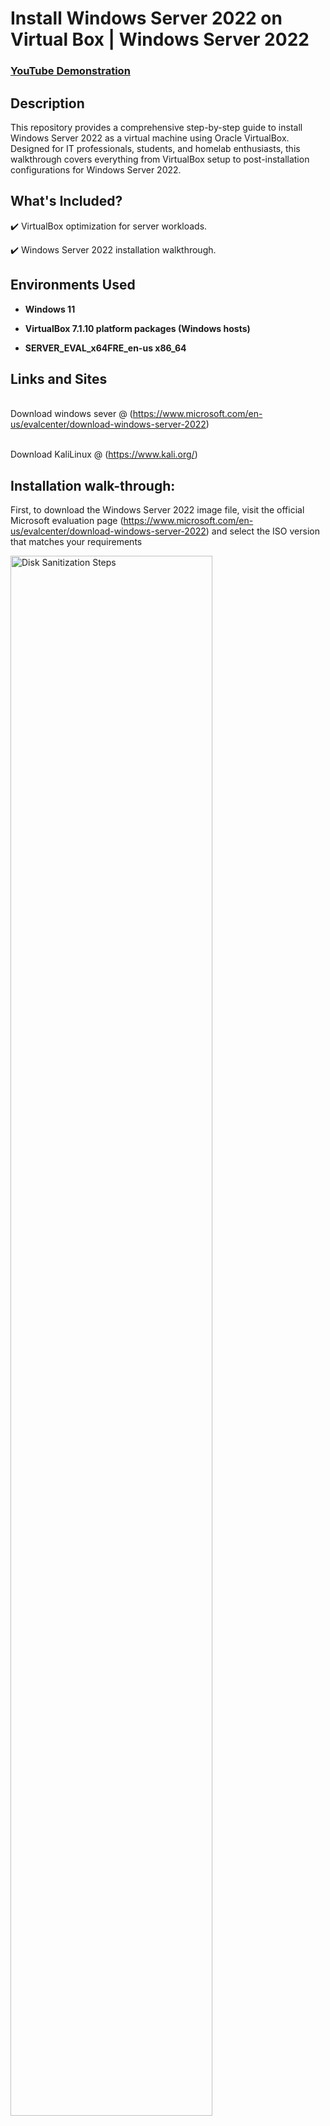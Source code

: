 
<h1>Install Windows Server 2022 on Virtual Box | Windows Server 2022 </h1>

 ### [YouTube Demonstration](https://youtu.be/Z-F_v1k)

<h2>Description</h2>
This repository provides a comprehensive step-by-step guide to install Windows Server 2022 as a virtual machine using Oracle VirtualBox. Designed for IT professionals, students, and homelab enthusiasts, this walkthrough covers everything from VirtualBox setup to post-installation configurations for Windows Server 2022.

<h2>What's Included?</h2>

✔️ VirtualBox optimization for server workloads.

✔️ Windows Server 2022 installation walkthrough. <br />

<h2>Environments Used </h2>

- <b>Windows 11</b> 
 
- <b>VirtualBox 7.1.10 platform packages (Windows hosts)</b>

- <b>SERVER_EVAL_x64FRE_en-us x86_64</b>

<h2>Links and Sites</h2>

<br />Download windows sever @ (https://www.microsoft.com/en-us/evalcenter/download-windows-server-2022) <br/>

<br />Download KaliLinux @ (https://www.kali.org/) <br/>

<h2>Installation walk-through:</h2>

First, to download the Windows Server 2022 image file, visit the official Microsoft evaluation page (https://www.microsoft.com/en-us/evalcenter/download-windows-server-2022) and select the ISO version that matches your requirements 

<img src="https://imgur.com/lw6tTET.png" height="80%" width="80%" alt="Disk Sanitization Steps"/>
<br />

<br />Lunch VirtualBox. Go to a new virtual machine and create a new windows server.<br/>

Give it a name: Let’s say Windows Server 2022 

<img src="https://imgur.com/IPLJV4w.png" height="80%" width="80%" alt="Disk Sanitization Steps"/>
<br />

<br /> Give it the amount of RAM that you want. (4000MB OR More) <br/>
 Number of CPUs. Let’s say 2-3CPUs.

<img src="https://imgur.com/jTIdlgD.png" height="80%" width="80%" alt="Disk Sanitization Steps"/> 
<br />click finish.

- <b>Now we need to go to settings.</b>

- <b>Go to storage</b>

- <b>Click on this empty and choose this small disk you can</b>

- <b>Choose disk file.</b>

- <b>Select the ISO file windows server 2022 and click on open</b>

<img src="https://imgur.com/pp9ej0E.png" height="80%" width="80%" alt="Disk Sanitization Steps"/><br />  

So, I’ve got the Windows Server machine running off the image that I downloaded.


<br /> Now, start your ISO image to start the configuration.

- <b>My language is English.</b>

- <b>Specify your Time format.</b>

- <b>Select that keyboard and Click next</b>

<img src="https://imgur.com/SzYwTSI.png" height="80%" width="80%" alt="Disk Sanitization Steps"/>
<br /> 

- <b>Click inatall Now.</b>

<img src="https://imgur.com/J9guLmI.png" height="80%" width="80%" alt="Disk Sanitization Steps"/>
<br /> 

 <b>Select the Operating system.</b> <br/>

Important Note: You’ll see four installation options:

- <b>Standard Evaluation</b>

- <b>Standard Evaluation (Desktop Experience)</b>

- <b>Datacenter Evaluation</b>

- <b>Datacenter Evaluation (Desktop Experience)</b>

The Desktop Experience variants include a graphical interface (GUI), while the non-GUI versions run in command-line mode only. For this lab, select "Windows Server 2022 Datacenter Evaluation (Desktop Experience)" (the last option), then click Next.
<img src="https://imgur.com/k3SVHET.png" height="80%" width="80%" alt="Disk Sanitization Steps"/>
<br /> 

Select where you want to install the operating system 

<img src="https://imgur.com/aGJnuCa.png" height="80%" width="80%" alt="Disk Sanitization Steps"/>
<br /> 

Next, you’ll see two installation options: 

Upgrade (keeps files/settings from an older Windows Server OS)

Custom (clean installation). For best performance, select Custom installation

<img src="https://imgur.com/tc1YeU4.png" height="80%" width="80%" alt="Disk Sanitization Steps"/>
<br /> 

and wait for the installtion

<img src="https://imgur.com/sSoBEGl.png" height="80%" width="80%" alt="Disk Sanitization Steps"/>
<br /> 
Customize Settings 
- <b>Username is fixed as ADMINISTRATOR </b>

- <b>Chose a Strong Password and Renter, then Finish </b>


<img src="https://imgur.com/1IeaoNF.png" height="80%" width="80%" alt="Disk Sanitization Steps"/>
<br /> 

When prompted to Press Ctrl+Alt+Delete, go to VirtualBox's Input menu, select Keyboard, and choose Insert Ctrl+Alt+Delete. 


- <b>Then enter your password when the login screen appears.
 </b>

<img src="https://imgur.com/afcI6uL.png" height="80%" width="80%" alt="Disk Sanitization Steps"/>
<br /> 

This is Server Manager, the central administration console for managing all system services and server roles in Windows Server 2022. Through this interface, you can configure, monitor, and maintain the various services running on your server.


<img src="https://imgur.com/0DvBw7X.png" height="80%" width="80%" alt="Disk Sanitization Steps"/>
<br/> 

 
<!--
 ```diff
- text in red
+ text in green
! text in orange
# text in gray
@@ text in purple (and bold)@@
```
--!>

